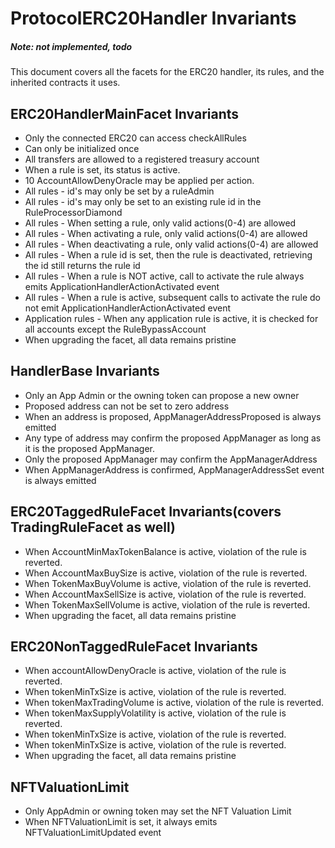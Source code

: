 # ProtocolERC20Handler Invariants

##### Note: not implemented, todo
This document covers all the facets for the ERC20 handler, its rules, and the inherited contracts it uses.

## ERC20HandlerMainFacet Invariants

- Only the connected ERC20 can access checkAllRules
- Can only be initialized once
- All transfers are allowed to a registered treasury account
- When a rule is set, its status is active.
- 10 AccountAllowDenyOracle may be applied per action.
- All rules - id's may only be set by a ruleAdmin
- All rules - id's may only be set to an existing rule id in the RuleProcessorDiamond
- All rules - When setting a rule, only valid actions(0-4) are allowed
- All rules - When activating a rule, only valid actions(0-4) are allowed
- All rules - When deactivating a rule, only valid actions(0-4) are allowed
- All rules - When a rule id is set, then the rule is deactivated, retrieving the id still returns the rule id
- All rules - When a rule is NOT active, call to activate the rule always emits ApplicationHandlerActionActivated event
- All rules - When a rule is active, subsequent calls to activate the rule do not emit ApplicationHandlerActionActivated event
- Application rules - When any application rule is active, it is checked for all accounts except the RuleBypassAccount
- When upgrading the facet, all data remains pristine 

## HandlerBase Invariants

- Only an App Admin or the owning token can propose a new owner
- Proposed address can not be set to zero address
- When an address is proposed, AppManagerAddressProposed is always emitted
- Any type of address may confirm the proposed AppManager as long as it is the proposed AppManager.
- Only the proposed AppManager may confirm the AppManagerAddress
- When AppManagerAddress is confirmed, AppManagerAddressSet event is always emitted

## ERC20TaggedRuleFacet Invariants(covers TradingRuleFacet as well)

- When AccountMinMaxTokenBalance is active, violation of the rule is reverted.
- When AccountMaxBuySize is active, violation of the rule is reverted. 
- When TokenMaxBuyVolume is active, violation of the rule is reverted. 
- When AccountMaxSellSize is active, violation of the rule is reverted. 
- When TokenMaxSellVolume is active, violation of the rule is reverted. 
- When upgrading the facet, all data remains pristine 

## ERC20NonTaggedRuleFacet Invariants

- When accountAllowDenyOracle is active, violation of the rule is reverted.
- When tokenMinTxSize is active, violation of the rule is reverted. 
- When tokenMaxTradingVolume is active, violation of the rule is reverted. 
- When tokenMaxSupplyVolatility is active, violation of the rule is reverted. 
- When tokenMinTxSize is active, violation of the rule is reverted. 
- When tokenMinTxSize is active, violation of the rule is reverted.
- When upgrading the facet, all data remains pristine 

## NFTValuationLimit

- Only AppAdmin or owning token may set the NFT Valuation Limit
- When NFTValuationLimit is set, it always emits NFTValuationLimitUpdated event
